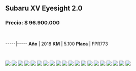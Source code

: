 ## Subaru XV Eyesight 2.0

### Precio: $ 96.900.000

<p>&nbsp;</p>

-----|-----
**Año** | 2018
**KM** | 5.100
**Placa** | FPR773


<p>&nbsp;</p>

<img src="images/Subaru XV Eyesight 2.0 Plata FPR773.jpeg?raw=true"/>
<img src="images/Subaru XV Eyesight 2.0 Plata FPR773 - 1.jpeg?raw=true"/>
<img src="images/Subaru XV Eyesight 2.0 Plata FPR773 - 2.jpeg?raw=true"/>
<img src="images/Subaru XV Eyesight 2.0 Plata FPR773 - 20.jpeg?raw=true"/>
<img src="images/Subaru XV Eyesight 2.0 Plata FPR773 - 21.jpeg?raw=true"/>
<img src="images/Subaru XV Eyesight 2.0 Plata FPR773 - 22.jpeg?raw=true"/>
<img src="images/Subaru XV Eyesight 2.0 Plata FPR773 - 24.jpeg?raw=true"/>
<img src="images/Subaru XV Eyesight 2.0 Plata FPR773 - 25.jpeg?raw=true"/>
<img src="images/Subaru XV Eyesight 2.0 Plata FPR773 - 26.jpeg?raw=true"/>
<img src="images/Subaru XV Eyesight 2.0 Plata FPR773 - 27.jpeg?raw=true"/>
<img src="images/Subaru XV Eyesight 2.0 Plata FPR773 - 3.jpeg?raw=true"/>
<img src="images/Subaru XV Eyesight 2.0 Plata FPR773 - 5.jpeg?raw=true"/>
<img src="images/Subaru XV Eyesight 2.0 Plata FPR773 - 7.jpeg?raw=true"/>
<img src="images/Subaru XV Eyesight 2.0 Plata FPR773 - 8.jpeg?raw=true"/>
<img src="images/Subaru XV Eyesight 2.0 Plata FPR773 - 85.jpeg?raw=true"/>
<img src="images/Subaru XV Eyesight 2.0 Plata FPR773 - 86.jpeg?raw=true"/>
<img src="images/Subaru XV Eyesight 2.0 Plata FPR773 - 87.jpeg?raw=true"/>
<img src="images/Subaru XV Eyesight 2.0 Plata FPR773 - 9.jpeg?raw=true"/>
<img src="images/Subaru XV Eyesight 2.0 Plata FPR773 - 90.jpeg?raw=true"/>
<img src="images/Subaru XV Eyesight 2.0 Plata FPR773 -23.jpeg?raw=true"/>


